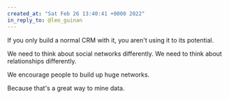 ```yaml
---
created_at: "Sat Feb 26 13:40:41 +0000 2022"
in_reply_to: @leo_guinan
---
```


If you only build a normal CRM with it, you aren't using it to its potential. 

We need to think about social networks differently. We need to think about relationships differently.

We encourage people to build up huge networks.

Because that's a great way to mine data.